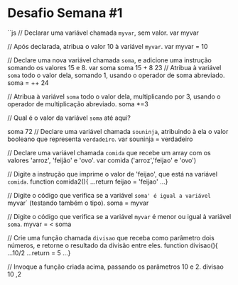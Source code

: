 # Desafio Semana #1

``js
// Declarar uma variável chamada `myvar`, sem valor.
var  myvar

// Após declarada, atribua o valor 10 à variável `myvar`.
var myvar = 10

// Declare uma nova variável chamada `soma`, e adicione uma instrução somando os valores 15 e 8.
var soma 
soma 15 + 8
23
// Atribua à variável `soma` todo o valor dela, somando 1, usando o operador de soma abreviado.
soma = ++
24

// Atribua à variável `soma` todo o valor dela, multiplicando por 3, usando o operador de multiplicação abreviado.
soma *=3

// Qual é o valor da variável `soma` até aqui?

soma
72
// Declare uma variável chamada `souninja`, atribuindo à ela o valor booleano que representa `verdadeiro`.
var souninja = verdadeiro

// Declare uma variável chamada `comida` que recebe um array com os valores 'arroz', 'feijão' e 'ovo'.
var comida ('arroz','feijao' e 'ovo')

// Digite a instrução que imprime o valor de 'feijao', que está na variável `comida`.
function comida2(){
...return feijao = 'feijao'
...}

// Digite o código que verifica se a variável `soma' é igual a variável `myvar` (testando também o tipo).
soma = myvar

// Digite o código que verifica se a variável `myvar` é menor ou igual à variável `soma`.
myvar = < soma

// Crie uma função chamada `divisao` que receba como parâmetro dois números, e retorne o resultado da divisão entre eles.
function divisao(){
...10/2
...return = 5
...}

// Invoque a função criada acima, passando os parâmetros 10 e 2.
divisao 10 ,2
```
